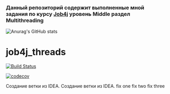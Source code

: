### Данный репозиторий содержит выполненные мной задания по курсу [Job4j](https://job4j.ru/) уровень Middle раздел Multithreading




![Anurag's GitHub stats](https://github-readme-stats.vercel.app/api?username=vnovopashin&show_icons=true&theme=gruvbox)




# job4j_threads
[![Build Status](https://app.travis-ci.com/vnovopashin/job4j_threads.svg?branch=master)](https://app.travis-ci.com/vnovopashin/job4j_threads)

[![codecov](https://codecov.io/gh/vnovopashin/job4j_threads/branch/master/graph/badge.svg?token=LSYIFX65KM)](https://codecov.io/gh/vnovopashin/job4j_threads)

Создание ветки из IDEA.
Создание ветки из IDEA.
fix one
fix two
fix three